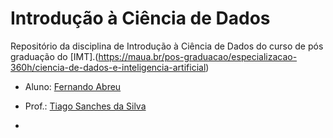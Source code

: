 # Introdução à Ciência de Dados

Repositório da disciplina de Introdução à Ciência de Dados do curso de pós graduação do [IMT].(https://maua.br/pos-graduacao/especializacao-360h/ciencia-de-dados-e-inteligencia-artificial)

- Aluno: [Fernando Abreu](https://www.linkedin.com/in/fernando-abreu-a7291b42/)

- Prof.: [Tiago Sanches da Silva](https://github.com/Tiagoeem)
- 
